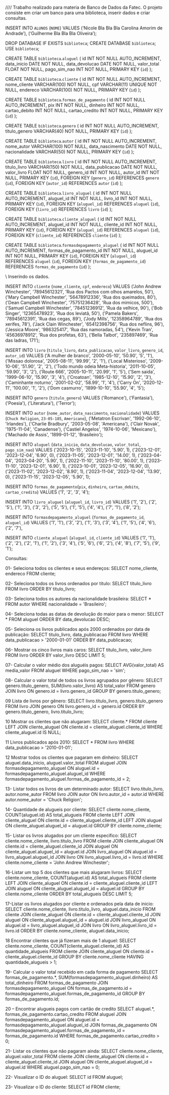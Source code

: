 //// Trabalho realizado para materia de Banco de Dados da Fatec. O projeto consiste em criar um banco para uma biblioteca, inserir dados e criar consultas. 

INSERT INTO `ALUNOS` (`NOME`)
VALUES (‘Nicole Bla Bla Bla Carolina Amorim de Andrade’),
(‘Guilherme Bla Bla Bla Oliveira’);




DROP DATABASE IF EXISTS `biblioteca`;
CREATE DATABASE `biblioteca`;
USE `biblioteca`;



CREATE TABLE `biblioteca`.`aluguel` (
id INT NOT NULL AUTO_INCREMENT,
data_inicio DATE NOT NULL,
data_devolucao DATE NOT NULL,
valor_total FLOAT NOT NULL,
pago_sim_nao INT NOT NULL,
PRIMARY KEY (`id`)
);



CREATE TABLE `biblioteca`.`cliente` (
id INT NOT NULL AUTO_INCREMENT,
nome_cliente VARCHAR(100) NOT NULL,
cpf VARCHAR(11) UNIQUE NOT NULL,
endereco VARCHAR(100) NOT NULL,
 PRIMARY KEY (`id`)
);



CREATE TABLE `biblioteca`.`formas_de_pagamento` (
id INT NOT NULL AUTO_INCREMENT,
pix INT NOT NULL,
dinheiro INT NOT NULL,
cartao_debito INT NOT NULL,
cartao_credito INT NOT NULL,
PRIMARY KEY (`id`)
);



CREATE TABLE `biblioteca`.`genero` (
id INT NOT NULL AUTO_INCREMENT,
titulo_genero VARCHAR(40) NOT NULL,
PRIMARY KEY (`id`)
);



CREATE TABLE `biblioteca`.`autor` (
id INT NOT NULL AUTO_INCREMENT,
nome_autor VARCHAR(100) NOT NULL,
data_nascimento DATE NOT NULL,
nacionalidade VARCHAR(50) NOT NULL,
PRIMARY KEY (`id`)
);
 
 
CREATE TABLE `biblioteca`.`livro` (
id INT NOT NULL AUTO_INCREMENT,
titulo_livro VARCHAR(150) NOT NULL,
data_publicacao DATE NOT NULL,
valor_livro FLOAT NOT NULL,
genero_id INT NOT NULL,
autor_id INT NOT NULL,
PRIMARY KEY (`id`),
FOREIGN KEY (`genero_id`) REFERENCES `genero` (`id`),
FOREIGN KEY (`autor_id`) REFERENCES `autor` (`id`)
);



CREATE TABLE `biblioteca`.`livro_aluguel` (
id INT NOT NULL AUTO_INCREMENT,
aluguel_id INT NOT NULL,
livro_id INT NOT NULL,
PRIMARY KEY (`id`),
FOREIGN KEY (`aluguel_id`) REFERENCES `aluguel` (`id`),
FOREIGN KEY (`livro_id`) REFERENCES `livro` (`id`)
);



CREATE TABLE `biblioteca`.`cliente_aluguel` (
id INT NOT NULL AUTO_INCREMENT,
aluguel_id INT NOT NULL,
cliente_id INT NOT NULL,
PRIMARY KEY (`id`),
FOREIGN KEY (`aluguel_id`) REFERENCES `aluguel` (`id`),
FOREIGN KEY (`cliente_id`) REFERENCES `cliente` (`id`)
);



CREATE TABLE `biblioteca`.`formasdepagamento_aluguel` (
id INT NOT NULL AUTO_INCREMENT,
formas_de_pagamento_id INT NOT NULL,
aluguel_id INT NOT NULL,
PRIMARY KEY (`id`),
FOREIGN KEY (`aluguel_id`) REFERENCES `aluguel` (`id`),
FOREIGN KEY (`formas_de_pagamento_id`) REFERENCES `formas_de_pagamento` (`id`)
);


\\ Inserindo os dados.

INSERT INTO `cliente` (`nome_cliente`, `cpf`, `endereco`)
VALUES ('John Andrew Winchester', '78945612321', 'Rua dos Pactos com olhos amarelos, 50'),
('Mary Campbell Winchester', '56478912336', 'Rua dos queimados, 80'),
('Dean Campbell Winchester', '75751236428', 'Rua dos mimicos, 500'),
('Samuel Campbell Winchester', '78451236912', 'Rua da velhice, 90'),
('Bob Singer', '12365478923', 'Rua dos leviatã, 50'),
('Pamela Bakers', '78945612391', 'Rua das cegas, 89'),
('Jody Mills', '12358964789', 'Rua dos xerifes, 78'),
('Jack Clain Winchester', '65412398756', 'Rua dos neflins, 96'),
('Jessica Moore', '986325417', 'Rua das namoradas, 54'),
('Kevin Tran', '45636978912', 'Rua dos profetas, 63'),
('Bella Talbot', '235897469', 'Rua das ladras, 171');



INSERT INTO `livro` (`titulo_livro`, `data_publicacao`, `valor_livro`, `genero_id`, `autor_id`)
VALUES
('A mulher de branco', '2000-05-10', '50.90', '5', '1'),
('Missao dolorosa', '2005-08-11', '99.99', '2', '1'),
('Local Misterioso', '2009-10-06', '51.90', '2', '2'),
('Todo mundo odeia Meta-historia', '2011-10-05', '59.90', '3', '2'),
('Route 666', '2005-10-11', '20.99', '1', '5'),
('Sem saida', '1999-06-10', '15.90', '3', '4'),
('Croatoan', '1985-12-10', '15.90', '2', '3'),
('Caminhante noturno', '2001-02-02', '58.99', '1', '4'),
('Carry On', '2020-12-11', '100.00', '1', '2'),
('Dom casmurro', '1899-10-10', '55.90', '4', '5');



INSERT INTO `genero` (`titulo_genero`)
VALUES
('Romance'),
('Fantasia'),
('Poesia'),
('Literatura'),
('Terror');



INSERT INTO `autor` (`nome_autor`, `data_nascimento`, `nacionalidade`)
VALUES
(`Chuck Religion`, `23-05-185`, `Americano`),
('Metatron Escrivan', '1992-06-10', 'Irlandes'),
('Charlie Bradbury', '2003-05-08', 'Americana'),
('Clair Novak', '1975-11-04', 'Canadense'),
('Castiel Angelos', '1974-10-06', 'Mexicano'),
('Machado de Assis', '1899-01-12', 'Brasileiro');



INSERT INTO `aluguel` (`data_inicio`, `data_devolucao`, `valor_total`, `pago_sim_nao`)
VALUES 
('2023-10-15', '2023-11-10', '5.90', 1),
('2023-12-01', '2023-12-04', '6.90', 0),
('2023-11-05', '2023-12-01', '14.00', 1),
('2023-04-04', '2023-04-20', '5.90', 1),
('2022-11-10', '2023-11-10', '80.00', 1),
('2023-11-10', '2023-12-01', '6.90', 1),
('2023-10-01', '2023-12-05', '16.90', 0),
('2023-11-02', '2023-12-02', '8.90', 1),
('2023-11-04', '2023-12-04', '13.90', 0),
('2023-11-15', '2023-12-05', '5.90', 1);


INSERT INTO `formas_de_pagamento`(`pix`, `dinheiro`, `cartao_debito`, `cartao_credito`)
VALUES ('1', '2', '3', '4');



INSERT INTO `livro_aluguel` (`aluguel_id`, `livro_id`)
VALUES 
('1', '2'),
('2', '5'),
('1', '3'),
('3', '2'),
('5', '5'),
('1', '5'),
('4', '4'),
('7', '1'),
('8', '2');


INSERT INTO `formasdepagamento_aluguel` (`formas_de_pagamento_id`, `aluguel_id`)
VALUES
('1', '1'),
('3', '2'),
('1', '3'),
('3', '4'),
('1', '5'),
('4', '6'),
('2', '7'),


INSERT INTO `cliente_aluguel` (`aluguel_id`, `cliente_id`)
VALUES
('1', '1'),
('2', '2'),
('2', '1'),
('1', '2'), 
('3', '4'),
('5', '6'),
('6', '2'),
('4', '8'),
('7', '5'),
('9', '1');








Consultas:

01- Seleciona todos os clientes e seus endereços:
SELECT nome_cliente, endereco
FROM cliente;

02- Seleciona todos os livros ordenados por titulo:
SELECT titulo_livro FROM livro ORDER BY titulo_livro;

03- Seleciona todos os autores da nacionalidade brasileira:
SELECT * FROM autor WHERE nacionalidade = 'Brasileiro';

04- Seleciona todas as datas de devolução do maior para o menor:
SELECT * FROM aluguel ORDER BY data_devolucao DESC;

05- Seleciona os livros publicados após 2000 ordenados por data de publicação:
SELECT titulo_livro, data_publicacao
FROM livro
WHERE data_publicacao > '2000-01-01'
ORDER BY data_publicacao;

06- Mostrar os cinco livros mais caros:
SELECT titulo_livro, valor_livro
FROM livro
ORDER BY valor_livro DESC
LIMIT 5;

07- Calcular o valor médio dos aluguéis pagos:
SELECT AVG(valor_total) AS media_valor
FROM aluguel
WHERE pago_sim_nao = 'sim';

08- Calcular o valor total de todos os livros agrupados por gênero:
SELECT genero.titulo_genero, SUM(livro.valor_livro) AS total_valor
FROM genero
JOIN livro ON genero.id = livro.genero_id
GROUP BY genero.titulo_genero;

09 Lista de livros por gênero:
SELECT livro.titulo_livro, genero.titulo_genero
FROM livro
JOIN genero ON livro.genero_id = genero.id
ORDER BY genero.titulo_genero, livro.titulo_livro;

10 Mostrar os clientes que não alugaram:
SELECT cliente.*
FROM cliente
LEFT JOIN cliente_aluguel ON cliente.id = cliente_aluguel.cliente_id
WHERE cliente_aluguel.id IS NULL;

11 Livros publicados após 2010:
SELECT *
FROM livro
WHERE data_publicacao > '2010-01-01';

12 Mostrar todos os clientes que pagaram em dinheiro:
SELECT aluguel.data_inicio, aluguel.valor_total
FROM aluguel
JOIN formasdepagamento_aluguel ON aluguel.id = formasdepagamento_aluguel.aluguel_id
WHERE formasdepagamento_aluguel.formas_de_pagamento_id = 2;

13- Listar todos os livros de um determinado autor:
SELECT livro.titulo_livro, autor.nome_autor
FROM livro
JOIN autor ON livro.autor_id = autor.id
WHERE autor.nome_autor = 'Chuck Religion';

14- Quantidade de alugueis por cliente: 
SELECT cliente.nome_cliente, COUNT(aluguel.id) AS total_alugueis
FROM cliente
LEFT JOIN cliente_aluguel ON cliente.id = cliente_aluguel.cliente_id
LEFT JOIN aluguel ON cliente_aluguel.aluguel_id = aluguel.id
GROUP BY cliente.nome_cliente;

15- Listar os livros alugados por um cliente especifico: 
SELECT cliente.nome_cliente, livro.titulo_livro
FROM cliente
JOIN cliente_aluguel ON cliente.id = cliente_aluguel.cliente_id
JOIN aluguel ON cliente_aluguel.aluguel_id = aluguel.id
JOIN livro_aluguel ON aluguel.id = livro_aluguel.aluguel_id
JOIN livro ON livro_aluguel.livro_id = livro.id
WHERE cliente.nome_cliente = 'John Andrew Winchester';

16-Listar um top 5 dos clientes que mais alugaram livros: 
SELECT cliente.nome_cliente, COUNT(aluguel.id) AS total_alugueis
FROM cliente
LEFT JOIN cliente_aluguel ON cliente.id = cliente_aluguel.cliente_id
LEFT JOIN aluguel ON cliente_aluguel.aluguel_id = aluguel.id
GROUP BY cliente.nome_cliente
ORDER BY total_alugueis DESC
LIMIT 5;

17-Listar os livros alugados por cliente e ordenados pela data de inicio: 
SELECT cliente.nome_cliente, livro.titulo_livro, aluguel.data_inicio
FROM cliente
JOIN cliente_aluguel ON cliente.id = cliente_aluguel.cliente_id
JOIN aluguel ON cliente_aluguel.aluguel_id = aluguel.id
JOIN livro_aluguel ON aluguel.id = livro_aluguel.aluguel_id
JOIN livro ON livro_aluguel.livro_id = livro.id
ORDER BY cliente.nome_cliente, aluguel.data_inicio;

18 Encontrar clientes que já fizeram mais de 1 aluguel:
SELECT cliente.nome_cliente, COUNT(cliente_aluguel.cliente_id) AS quantidade_alugueis
FROM cliente
JOIN cliente_aluguel ON cliente.id = cliente_aluguel.cliente_id
GROUP BY cliente.nome_cliente
HAVING quantidade_alugueis > 1;


19- Calcular o valor total recebido em cada forma de pagamento
SELECT formas_de_pagamento.*, SUM(formasdepagamento_aluguel.dinheiro) AS total_dinheiro
FROM formas_de_pagamento
JOIN formasdepagamento_aluguel ON formas_de_pagamento.id = formasdepagamento_aluguel.formas_de_pagamento_id
GROUP BY formas_de_pagamento.id;

20 – Encontrar alugueis pagos com cartão de credito
SELECT aluguel.*, formas_de_pagamento.cartao_credito
FROM aluguel
JOIN formasdepagamento_aluguel ON aluguel.id = formasdepagamento_aluguel.aluguel_id
JOIN formas_de_pagamento ON formasdepagamento_aluguel.formas_de_pagamento_id = formas_de_pagamento.id
WHERE formas_de_pagamento.cartao_credito > 0;

21- Listar os clientes que não pagaram ainda:
SELECT cliente.nome_cliente, aluguel.valor_total
FROM cliente
JOIN cliente_aluguel ON cliente.id = cliente_aluguel.cliente_id
JOIN aluguel ON cliente_aluguel.aluguel_id = aluguel.id
WHERE aluguel.pago_sim_nao = 0;

22- Visualizar o ID do aluguel:
SELECT id FROM aluguel;

23- Visualizar o ID do cliente:
SELECT id FROM cliente;
